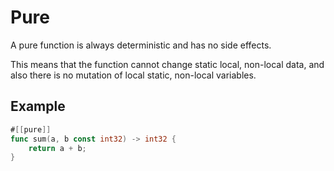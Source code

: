 # Pure

A pure function is always deterministic and has no side effects. 

This means that the function cannot change static local, non-local data, and also there is no mutation of local static, non-local variables.

## Example

```go
#[[pure]]
func sum(a, b const int32) -> int32 {
    return a + b;
}
```
